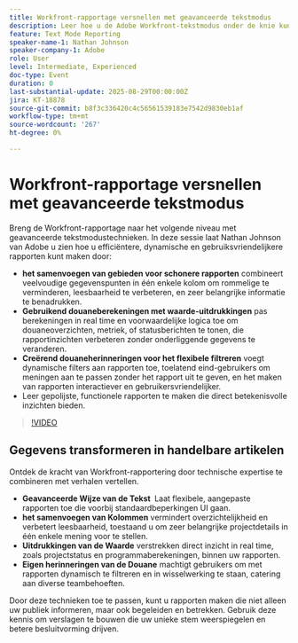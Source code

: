 ```yaml
---
title: Workfront-rapportage versnellen met geavanceerde tekstmodus
description: Leer hoe u de Adobe Workfront-tekstmodus onder de knie kunt krijgen om kolommen samen te voegen, expressies voor aangepaste waarden te maken en dynamische herinneringen voor een slimmere rapportage te maken.
feature: Text Mode Reporting
speaker-name-1: Nathan Johnson
speaker-company-1: Adobe
role: User
level: Intermediate, Experienced
doc-type: Event
duration: 0
last-substantial-update: 2025-08-29T00:00:00Z
jira: KT-18878
source-git-commit: b8f3c336420c4c56561539183e7542d9830eb1af
workflow-type: tm+mt
source-wordcount: '267'
ht-degree: 0%

---
```



# Workfront-rapportage versnellen met geavanceerde tekstmodus

Breng de Workfront-rapportage naar het volgende niveau met geavanceerde tekstmodustechnieken. In deze sessie laat Nathan Johnson van Adobe u zien hoe u efficiëntere, dynamische en gebruiksvriendelijkere rapporten kunt maken door:

* **het samenvoegen van gebieden voor schonere rapporten** combineert veelvoudige gegevenspunten in één enkele kolom om rommelige te verminderen, leesbaarheid te verbeteren, en zeer belangrijke informatie te benadrukken.
* **Gebruikend douaneberekeningen met waarde-uitdrukkingen** pas berekeningen in real time en voorwaardelijke logica toe om douaneoverzichten, metriek, of statusberichten te tonen, die rapportinzichten verbeteren zonder onderliggende gegevens te veranderen.
* **Creërend douaneherinneringen voor het flexibele filtreren** voegt dynamische filters aan rapporten toe, toelatend eind-gebruikers om meningen aan te passen zonder het rapport uit te geven, en het maken van rapporten interactiever en gebruikersvriendelijker.
* Leer gepolijste, functionele rapporten te maken die direct betekenisvolle inzichten bieden.

>[!VIDEO](https://video.tv.adobe.com/v/3471498/?learn=on&enablevpops)

## Gegevens transformeren in handelbare artikelen

Ontdek de kracht van Workfront-rapportering door technische expertise te combineren met verhalen vertellen.

* **Geavanceerde Wijze van de Tekst &#x200B;** Laat flexibele, aangepaste rapporten toe die voorbij standaardbeperkingen UI gaan.
* **het samenvoegen van Kolommen** vermindert overzichtelijkheid en verbetert leesbaarheid, toestaand u om zeer belangrijke projectdetails in één enkele mening voor te stellen.
* **Uitdrukkingen van de Waarde** verstrekken direct inzicht in real time, zoals projectstatus en programmaberekeningen, binnen uw rapporten.
* **Eigen herinneringen van de Douane** machtigt gebruikers om met rapporten dynamisch te filtreren en in wisselwerking te staan, catering aan diverse teambehoeften.

Door deze technieken toe te passen, kunt u rapporten maken die niet alleen uw publiek informeren, maar ook begeleiden en betrekken. Gebruik deze kennis om verslagen te bouwen die uw unieke stem weerspiegelen en betere besluitvorming drijven.